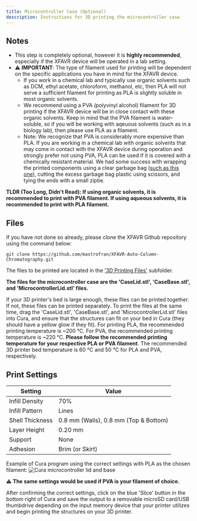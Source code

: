 ```yaml
---
title: Microcontroller Case (Optional)
description: Instructions for 3D printing the microcontroller case
---
```


## Notes
- This step is completely optional, however it is **highly recommended**, especially if the XFAVR device will be operated in a lab setting.
- ⚠️ **IMPORTANT**: The type of filament used for printing will be dependent on the specific applications you have in mind for the XFAVR device. 
    - If you work in a chemical lab and typically use organic solvents such as DCM, ethyl acetate, chloroform, methanol, etc, then PLA will not serve a sufficient filament for printing as PLA is slightly soluble in most organic solvents.
    - We recommend using a PVA (polyvinyl alcohol) filament for 3D printing if the XFAVR device will be in close contact with these organic solvents. Keep in mind that the PVA filament is water-soluble, so if you will be working with aqeuous solvents (such as in a biology lab), then please use PLA as a filament.
    - Note: We recognize that PVA is considerably more expensive than PLA. If you are working in a chemical lab with organic solvents that may come in contact with the XFAVR device during operation and strongly prefer not using PVA, PLA can be used if it is covered with a chemically resistant material. We had some success with wrapping the printed components using a clear garbage bag ([such as this one](https://www.amazon.com/Gallon-Small-Bags-Magesh-Garbage/dp/B0B8TD6KXB/ref=sr_1_8?keywords=clear%2Btrash%2Bbag&sr=8-8&th=1)), cutting the excess garbage bag plastic using scissors, and tying the ends with a small ziptie.

**TLDR (Too Long, Didn't Read): If using organic solvents, it is recommended to print with PVA filament. If using aqueous solvents, it is recommended to print with PLA filament.**

## Files
If you have not done so already, please clone the XFAVR Github repository using the command below:
```
git clone https://github.com/mastrofran/XFAVR-Auto-Column-Chromatography.git
```

The files to be printed are located in the ['3D Printing Files'](https://github.com/mastrofran/XFAVR-Auto-Column-Chromatography/tree/main/3D%20Printing%20Files) subfolder.

**The files for the microcontroller case are the 'CaseLid.stl', 'CaseBase.stl', and 'MicrocontrollerLid.stl' files.**

If your 3D printer's bed is large enough, these files can be printed together. If not, these files can be printed separately. To print the files at the same time, drag the 'CaseLid.stl', 'CaseBase.stl', and 'MicrocontrollerLid.stl' files into Cura, and ensure that the structures can fit on your bed in Cura (they should have a yellow glow if they fit). For printing PLA, the recommended printing temperature is ~200 &deg;C. For PVA, the recommended printing temperature is ~220 &deg;C. **Please follow the recommended printing temperature for your respective PLA or PVA filament**. The recommended 3D printer bed temperature is 60 &deg;C and 50 &deg;C for PLA and PVA, respectively.

## Print Settings

| Setting   | Value |
|-----------|-------|
| Infill Density | 70% |
| Infill Pattern | Lines |
| Shell Thickness | 0.8 mm (Walls), 0.8 mm (Top & Bottom) |
| Layer Height | 0.20 mm |
| Support | None |
| Adhesion | Brim (or Skirt) |

Example of Cura program using the correct settings with PLA as the chosen filament:
![Cura microcontroller lid and base](/assets/3d-printing/example-imgs/LidBaseMicro.png)

⚠️ **The same settings would be used if PVA is your filament of choice.**

After confirming the correct settings, click on the blue 'Slice' button in the bottom right of Cura and save the output to a removable microSD card/USB thumbdrive depending on the input memory device that your printer utilizes and begin printing the structures on your 3D printer.